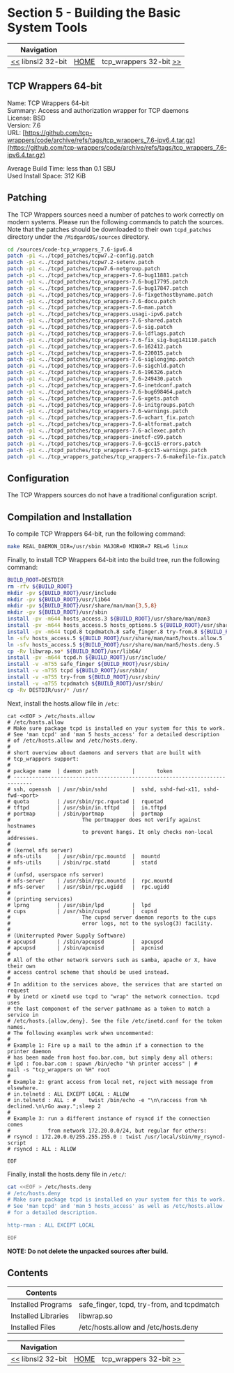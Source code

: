 # Section 5 - Building the Basic System Tools

| Navigation |||
| --- | --- | ---: |
| [<<](./libnsl232bit.md) libnsl2 32-bit | [HOME](../README.md) | tcp_wrappers 32-bit [>>](./tcp_wrappers32bit.md) |

## TCP Wrappers 64-bit

Name: TCP Wrappers 64-bit<br />
Summary: Access and authorization wrapper for TCP daemons<br />
License: BSD<br />
Version: 7.6<br />
URL: [https://github.com/tcp-wrappers/code/archive/refs/tags/tcp_wrappers_7.6-ipv6.4.tar.gz](https://github.com/tcp-wrappers/code/archive/refs/tags/tcp_wrappers_7.6-ipv6.4.tar.gz)<br />

Average Build Time: less than 0.1 SBU<br />
Used Install Space: 312 KiB<br />

## Patching

The TCP Wrappers sources need a number of patches to work correctly on modern systems. Please run the following commands to patch the sources. Note that the patches should be downloaded to their own `tcpd_patches` directory under the `/MidgardOS/sources` directory.

```bash
cd /sources/code-tcp_wrappers_7.6-ipv6.4
patch -p1 <../tcpd_patches/tcpw7.2-config.patch
patch -p1 <../tcpd_patches/tcpw7.2-setenv.patch
patch -p1 <../tcpd_patches/tcpw7.6-netgroup.patch
patch -p1 <../tcpd_patches/tcp_wrappers-7.6-bug11881.patch
patch -p1 <../tcpd_patches/tcp_wrappers-7.6-bug17795.patch
patch -p1 <../tcpd_patches/tcp_wrappers-7.6-bug17847.patch
patch -p1 <../tcpd_patches/tcp_wrappers-7.6-fixgethostbyname.patch
patch -p1 <../tcpd_patches/tcp_wrappers-7.6-docu.patch
patch -p1 <../tcpd_patches/tcp_wrappers-7.6-man.patch
patch -p1 <../tcpd_patches/tcp_wrappers.usagi-ipv6.patch
patch -p1 <../tcpd_patches/tcp_wrappers-7.6-shared.patch
patch -p1 <../tcpd_patches/tcp_wrappers-7.6-sig.patch
patch -p1 <../tcpd_patches/tcp_wrappers-7.6-ldflags.patch
patch -p1 <../tcpd_patches/tcp_wrappers-7.6-fix_sig-bug141110.patch
patch -p1 <../tcpd_patches/tcp_wrappers-7.6-162412.patch
patch -p1 <../tcpd_patches/tcp_wrappers-7.6-220015.patch
patch -p1 <../tcpd_patches/tcp_wrappers-7.6-siglongjmp.patch
patch -p1 <../tcpd_patches/tcp_wrappers-7.6-sigchld.patch
patch -p1 <../tcpd_patches/tcp_wrappers-7.6-196326.patch
patch -p1 <../tcpd_patches/tcp_wrappers_7.6-249430.patch
patch -p1 <../tcpd_patches/tcp_wrappers-7.6-inetdconf.patch
patch -p1 <../tcpd_patches/tcp_wrappers-7.6-bug698464.patch
patch -p1 <../tcpd_patches/tcp_wrappers-7.6-xgets.patch
patch -p1 <../tcpd_patches/tcp_wrappers-7.6-initgroups.patch
patch -p1 <../tcpd_patches/tcp_wrappers-7.6-warnings.patch
patch -p1 <../tcpd_patches/tcp_wrappers-7.6-uchart_fix.patch
patch -p1 <../tcpd_patches/tcp_wrappers-7.6-altformat.patch
patch -p1 <../tcpd_patches/tcp_wrappers-7.6-aclexec.patch
patch -p1 <../tcpd_patches/tcp_wrappers-inetcf-c99.patch
patch -p1 <../tcpd_patches/tcp_wrappers-7.6-gcc15-errors.patch
patch -p1 <../tcpd_patches/tcp_wrappers-7.6-gcc15-warnings.patch
patch -p1 <../tcp_wrappers_patches/tcp_wrappers-7.6-makefile-fix.patch
```

## Configuration

The TCP Wrappers sources do not have a traditional configuration script.

## Compilation and Installation

To compile TCP Wrappers 64-bit, run the following command:

```bash
make REAL_DAEMON_DIR=/usr/sbin MAJOR=0 MINOR=7 REL=6 linux
```

Finally, to install TCP Wrappers 64-bit into the build tree, run the following command:

```bash
BUILD_ROOT=DESTDIR
rm -rfv ${BUILD_ROOT}
mkdir -pv ${BUILD_ROOT}/usr/include
mkdir -pv ${BUILD_ROOT}/usr/lib64
mkdir -pv ${BUILD_ROOT}/usr/share/man/man{3,5,8}
mkdir -pv ${BUILD_ROOT}/usr/sbin
install -pv -m644 hosts_access.3 ${BUILD_ROOT}/usr/share/man/man3
install -pv -m644 hosts_access.5 hosts_options.5 ${BUILD_ROOT}/usr/share/man/man5
install -pv -m644 tcpd.8 tcpdmatch.8 safe_finger.8 try-from.8 ${BUILD_ROOT}/usr/share/man/man8
ln -sfv hosts_access.5 ${BUILD_ROOT}/usr/share/man/man5/hosts.allow.5
ln -sfv hosts_access.5 ${BUILD_ROOT}/usr/share/man/man5/hosts.deny.5
cp -Rv libwrap.so* ${BUILD_ROOT}/usr/lib64/
install -pv -m644 tcpd.h ${BUILD_ROOT}/usr/include/
install -v -m755 safe_finger ${BUILD_ROOT}/usr/sbin/
install -v -m755 tcpd ${BUILD_ROOT}/usr/sbin/
install -v -m755 try-from ${BUILD_ROOT}/usr/sbin/
install -v -m755 tcpdmatch ${BUILD_ROOT}/usr/sbin/
cp -Rv DESTDIR/usr/* /usr/
```

Next, install the hosts.allow file in `/etc`:

```bash:
cat <<EOF > /etc/hosts.allow
# /etc/hosts.allow
# Make sure package tcpd is installed on your system for this to work.
# See 'man tcpd' and 'man 5 hosts_access' for a detailed description
# of /etc/hosts.allow and /etc/hosts.deny.
#
# short overview about daemons and servers that are built with
# tcp_wrappers support:
# 
# package name  | daemon path           |       token
# ----------------------------------------------------------------------------
# ssh, openssh  | /usr/sbin/sshd        |  sshd, sshd-fwd-x11, sshd-fwd-<port>
# quota         | /usr/sbin/rpc.rquotad |  rquotad
# tftpd         | /usr/sbin/in.tftpd    |  in.tftpd
# portmap       | /sbin/portmap         |  portmap
#                       The portmapper does not verify against hostnames
#                       to prevent hangs. It only checks non-local addresses.
# 
# (kernel nfs server)
# nfs-utils     | /usr/sbin/rpc.mountd  |  mountd
# nfs-utils     | /sbin/rpc.statd       |  statd
#
# (unfsd, userspace nfs server)
# nfs-server    | /usr/sbin/rpc.mountd  |  rpc.mountd
# nfs-server    | /usr/sbin/rpc.ugidd   |  rpc.ugidd
#
# (printing services)
# lprng         | /usr/sbin/lpd         |  lpd
# cups          | /usr/sbin/cupsd       |  cupsd
#                       The cupsd server daemon reports to the cups
#                       error logs, not to the syslog(3) facility.
#
# (Uniterrupted Power Supply Software)
# apcupsd       | /sbin/apcupsd         |  apcupsd
# apcupsd       | /sbin/apcnisd         |  apcnisd
# 
# All of the other network servers such as samba, apache or X, have their own
# access control scheme that should be used instead.
#
# In addition to the services above, the services that are started on request 
# by inetd or xinetd use tcpd to "wrap" the network connection. tcpd uses
# the last component of the server pathname as a token to match a service in
# /etc/hosts.{allow,deny}. See the file /etc/inetd.conf for the token names.
# The following examples work when uncommented:
#
# Example 1: Fire up a mail to the admin if a connection to the printer daemon
# has been made from host foo.bar.com, but simply deny all others:
# lpd : foo.bar.com : spawn /bin/echo "%h printer access" | #                               mail -s "tcp_wrappers on %H" root
# 
# Example 2: grant access from local net, reject with message from elsewhere.
# in.telnetd : ALL EXCEPT LOCAL : ALLOW
# in.telnetd : ALL : #    twist /bin/echo -e "\n\raccess from %h declined.\n\rGo away.";sleep 2
#
# Example 3: run a different instance of rsyncd if the connection comes 
#            from network 172.20.0.0/24, but regular for others:
# rsyncd : 172.20.0.0/255.255.255.0 : twist /usr/local/sbin/my_rsyncd-script
# rsyncd : ALL : ALLOW

EOF
```

Finally, install the hosts.deny file in `/etc/`:

```bash
cat <<EOF > /etc/hosts.deny
# /etc/hosts.deny
# Make sure package tcpd is installed on your system for this to work.
# See 'man tcpd' and 'man 5 hosts_access' as well as /etc/hosts.allow
# for a detailed description.

http-rman : ALL EXCEPT LOCAL

EOF
```

**NOTE: Do not delete the unpacked sources after build.**

## Contents

| Contents | |
| --- | --- |
| Installed Programs | safe_finger, tcpd, try-from, and tcpdmatch |
| Installed Libraries | libwrap.so |
| Installed Files | /etc/hosts.allow and /etc/hosts.deny |

| Navigation |||
| --- | --- | ---: |
| [<<](./libnsl232bit.md) libnsl2 32-bit | [HOME](../README.md) | tcp_wrappers 32-bit [>>](./tcp_wrappers32bit.md) |
